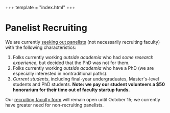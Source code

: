 +++
template = "index.html"
+++

# Panelist Recruiting

We are currently [seeking out panelists](https://forms.gle/CfgsS7MMvXwFQmtG9) (not necessarily recruiting faculty) with the following characteristics:

1. Folks currently working *outside academia* who had *some research experience*, but decided that the PhD was not for them.
2. Folks currently working *outside academia* who have a PhD (we are especially interested in nontraditional paths).
3. *Current students*, including final-year undergraduates, Master's-level students and PhD students. **Note: we pay our student volunteers a $50 honorarium for their time out of faculty startup funds.**

Our [recruiting faculty form](https://forms.gle/Z87daquN3kjHiD7d6) will remain open until October 15; we currently have greater need for non-recruiting panelists.
